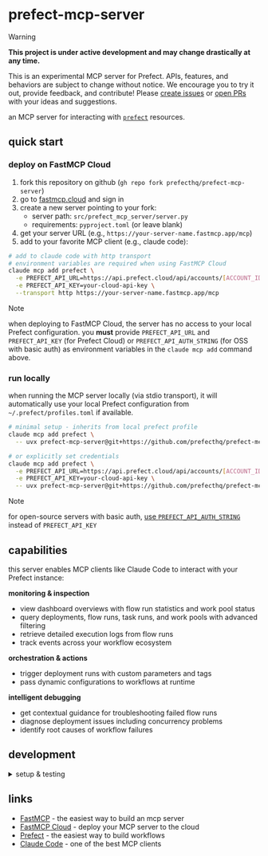 # prefect-mcp-server

> [!WARNING]
> **This project is under active development and may change drastically at any time.**
> 
> This is an experimental MCP server for Prefect. APIs, features, and behaviors are subject to change without notice. We encourage you to try it out, provide feedback, and contribute! Please [create issues](https://github.com/PrefectHQ/prefect-mcp-server/issues) or [open PRs](https://github.com/PrefectHQ/prefect-mcp-server/pulls) with your ideas and suggestions.

an MCP server for interacting with [`prefect`](https://github.com/prefecthq/prefect) resources.

## quick start

### deploy on FastMCP Cloud

1. fork this repository on github (`gh repo fork prefecthq/prefect-mcp-server`)
2. go to [fastmcp.cloud](https://fastmcp.cloud) and sign in
3. create a new server pointing to your fork:
   - server path: `src/prefect_mcp_server/server.py`
   - requirements: `pyproject.toml` (or leave blank)
4. get your server URL (e.g., `https://your-server-name.fastmcp.app/mcp`)
5. add to your favorite MCP client (e.g., claude code):

```bash
# add to claude code with http transport
# environment variables are required when using FastMCP Cloud
claude mcp add prefect \
  -e PREFECT_API_URL=https://api.prefect.cloud/api/accounts/[ACCOUNT_ID]/workspaces/[WORKSPACE_ID] \
  -e PREFECT_API_KEY=your-cloud-api-key \
  --transport http https://your-server-name.fastmcp.app/mcp
```

> [!NOTE]
> when deploying to FastMCP Cloud, the server has no access to your local Prefect configuration.
> you **must** provide `PREFECT_API_URL` and `PREFECT_API_KEY` (for Prefect Cloud) or `PREFECT_API_AUTH_STRING` (for OSS with basic auth) as environment variables in the `claude mcp add` command above.

### run locally

when running the MCP server locally (via stdio transport), it will automatically use your local Prefect configuration from `~/.prefect/profiles.toml` if available.

```bash
# minimal setup - inherits from local prefect profile
claude mcp add prefect \
  -- uvx prefect-mcp-server@git+https://github.com/prefecthq/prefect-mcp-server.git

# or explicitly set credentials
claude mcp add prefect \
  -e PREFECT_API_URL=https://api.prefect.cloud/api/accounts/[ACCOUNT_ID]/workspaces/[WORKSPACE_ID] \
  -e PREFECT_API_KEY=your-cloud-api-key \
  -- uvx prefect-mcp-server@git+https://github.com/prefecthq/prefect-mcp-server.git
```

> [!NOTE]
> for open-source servers with basic auth, [use `PREFECT_API_AUTH_STRING`](https://docs.prefect.io/v3/advanced/security-settings#basic-authentication) instead of `PREFECT_API_KEY`

## capabilities

this server enables MCP clients like Claude Code to interact with your Prefect instance:

**monitoring & inspection**
- view dashboard overviews with flow run statistics and work pool status
- query deployments, flow runs, task runs, and work pools with advanced filtering
- retrieve detailed execution logs from flow runs
- track events across your workflow ecosystem

**orchestration & actions**
- trigger deployment runs with custom parameters and tags
- pass dynamic configurations to workflows at runtime

**intelligent debugging**
- get contextual guidance for troubleshooting failed flow runs
- diagnose deployment issues including concurrency problems
- identify root causes of workflow failures

## development

<details>
<summary>setup & testing</summary>

```bash
# clone the repo
gh repo clone prefecthq/prefect-mcp-server && cd prefect-mcp-server

# install dev deps and pre-commit hooks
just setup

# run tests (uses ephemeral prefect database via prefect_test_harness)
just test
```

</details>

## links

- [FastMCP](https://github.com/jlowin/fastmcp) - the easiest way to build an mcp server
- [FastMCP Cloud](https://fastmcp.cloud) - deploy your MCP server to the cloud
- [Prefect](https://github.com/prefecthq/prefect) - the easiest way to build workflows
- [Claude Code](https://docs.anthropic.com/en/docs/claude-code/overview) - one of the best MCP clients